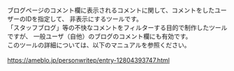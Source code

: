 ブログページのコメント欄に表示されるコメントに関して、コメントをしたユーザーのIDを指定して、
非表示にするツールです。<br>
「スタッフブログ」等の不快なコメントをフィルターする目的で制作したツールですが、
一般ユーザ（自他）のブログのコメント欄にも有効です。
<br>
このツールの詳細については、以下のマニュアルを参照ください。<br>
<br>
https://ameblo.jp/personwritep/entry-12804393747.html
